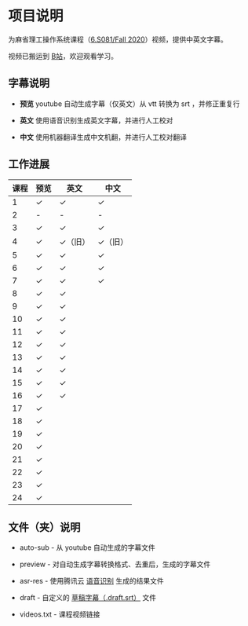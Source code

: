 # 项目说明

为麻省理工操作系统课程（[6.S081/Fall 2020](https://pdos.csail.mit.edu/6.828/2020/schedule.html)）视频，提供中英文字幕。

视频已搬运到 [B站](https://www.bilibili.com/video/BV19k4y1C7kA/)，欢迎观看学习。

## 字幕说明

- **预览** youtube 自动生成字幕（仅英文）从 vtt 转换为 srt ，并修正重复行

- **英文** 使用语音识别生成英文字幕，并进行人工校对

- **中文** 使用机器翻译生成中文机翻，并进行人工校对翻译

## 工作进展

| 课程 | 预览    | 英文          | 中文          |
| ---- | ------- | -------       | -------       |
| 1    | &check; | &check;       | &check;       |
| 2    | -       | -             | -             |
| 3    | &check; | &check;       | &check;       |
| 4    | &check; | &check;（旧） | &check;（旧） |
| 5    | &check; | &check;       | &check;       |
| 6    | &check; | &check;       | &check;       |
| 7    | &check; | &check;       | &check;       |
| 8    | &check; | &check;       |               |
| 9    | &check; | &check;       |               |
| 10   | &check; | &check;       |               |
| 11   | &check; | &check;       |               |
| 12   | &check; | &check;       |               |
| 13   | &check; | &check;       |               |
| 14   | &check; | &check;       |               |
| 15   | &check; | &check;       |               |
| 16   | &check; | &check;       |               |
| 17   | &check; |               |               |
| 18   | &check; |               |               |
| 19   | &check; |               |               |
| 20   | &check; |               |               |
| 21   | &check; |               |               |
| 22   | &check; |               |               |
| 23   | &check; |               |               |
| 24   | &check; |               |               |

## 文件（夹）说明

- auto-sub - 从 youtube 自动生成的字幕文件

- preview - 对自动生成字幕转换格式、去重后，生成的字幕文件

- asr-res - 使用腾讯云 [语音识别](https://cloud.tencent.com/document/product/1093/37139) 生成的结果文件

- draft - 自定义的 [草稿字幕（.draft.srt）](https://github.com/mayf09/subtitle-tools/blob/develop/draft.srt.md) 文件

- videos.txt - 课程视频链接
